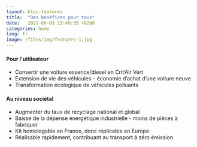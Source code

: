 ```yaml
---
layout: bloc-features
title:  "Des bénéfices pour tous"
date:   2021-09-03 13:49:35 +0200
categories: home
lang: fr
image: /files/img/features-1.jpg
---
```


#### Pour l'utilisateur
- Convertir une voiture essence/diesel en Crit’Air Vert
- Extension de vie des véhicules – économie d’achat d’une voiture neuve
- Transformation écologique de véhicules polluants

#### Au niveau sociétal
- Augmenter du taux de recyclage national et global
- Baisse de la dépense énergétique industrielle - moins de pièces à fabriquer
- Kit homologable en France, donc réplicable en Europe
- Réalisable rapidement, contribuant au transport à zéro émission